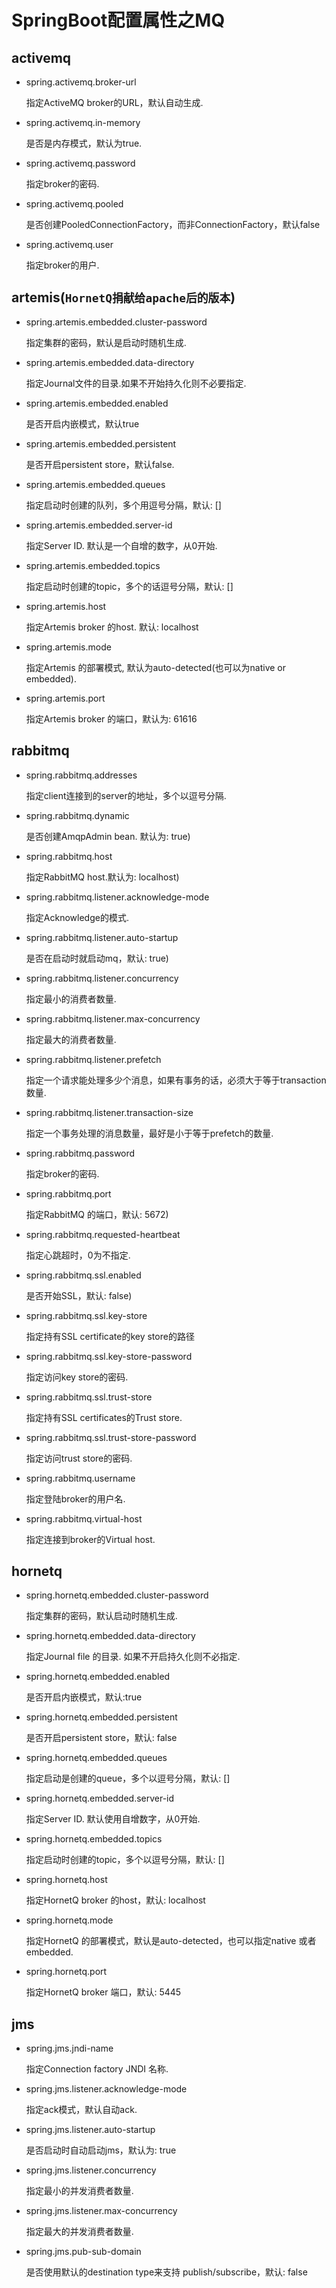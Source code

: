 # SpringBoot配置属性之MQ  
  
## activemq  
  
- spring.activemq.broker-url  
  指定ActiveMQ broker的URL，默认自动生成.  
- spring.activemq.in-memory  
  是否是内存模式，默认为true.  
- spring.activemq.password  
  指定broker的密码.  
- spring.activemq.pooled  
  是否创建PooledConnectionFactory，而非ConnectionFactory，默认false  
- spring.activemq.user  
  指定broker的用户.  
  
## artemis(`HornetQ捐献给apache后的版本`)  
  
- spring.artemis.embedded.cluster-password  
  指定集群的密码，默认是启动时随机生成.  
- spring.artemis.embedded.data-directory  
  指定Journal文件的目录.如果不开始持久化则不必要指定.  
- spring.artemis.embedded.enabled  
  是否开启内嵌模式，默认true  
- spring.artemis.embedded.persistent  
  是否开启persistent store，默认false.  
- spring.artemis.embedded.queues  
  指定启动时创建的队列，多个用逗号分隔，默认: []  
- spring.artemis.embedded.server-id  
  指定Server ID. 默认是一个自增的数字，从0开始.  
- spring.artemis.embedded.topics  
  指定启动时创建的topic，多个的话逗号分隔，默认: []  
- spring.artemis.host  
  指定Artemis broker 的host. 默认: localhost  
- spring.artemis.mode  
  指定Artemis 的部署模式, 默认为auto-detected(也可以为native or embedded).  
- spring.artemis.port  
  指定Artemis broker 的端口，默认为: 61616  
  
## rabbitmq  
  
- spring.rabbitmq.addresses  
  指定client连接到的server的地址，多个以逗号分隔.  
- spring.rabbitmq.dynamic  
  是否创建AmqpAdmin bean. 默认为: true)  
- spring.rabbitmq.host  
  指定RabbitMQ host.默认为: localhost)  
- spring.rabbitmq.listener.acknowledge-mode  
  指定Acknowledge的模式.  
- spring.rabbitmq.listener.auto-startup  
  是否在启动时就启动mq，默认: true)  
- spring.rabbitmq.listener.concurrency  
  指定最小的消费者数量.  
- spring.rabbitmq.listener.max-concurrency  
  指定最大的消费者数量.  
- spring.rabbitmq.listener.prefetch  
  指定一个请求能处理多少个消息，如果有事务的话，必须大于等于transaction数量.  
- spring.rabbitmq.listener.transaction-size  
  指定一个事务处理的消息数量，最好是小于等于prefetch的数量.  
- spring.rabbitmq.password  
  指定broker的密码.  
- spring.rabbitmq.port  
  指定RabbitMQ 的端口，默认: 5672)  
- spring.rabbitmq.requested-heartbeat  
  指定心跳超时，0为不指定.  
- spring.rabbitmq.ssl.enabled  
  是否开始SSL，默认: false)  
- spring.rabbitmq.ssl.key-store  
  指定持有SSL certificate的key store的路径  
- spring.rabbitmq.ssl.key-store-password  
  指定访问key store的密码.  
- spring.rabbitmq.ssl.trust-store  
  指定持有SSL certificates的Trust store.  
- spring.rabbitmq.ssl.trust-store-password  
  指定访问trust store的密码.  
- spring.rabbitmq.username  
  指定登陆broker的用户名.  
- spring.rabbitmq.virtual-host  
  指定连接到broker的Virtual host.  
  
## hornetq  
  
- spring.hornetq.embedded.cluster-password  
  指定集群的密码，默认启动时随机生成.  
- spring.hornetq.embedded.data-directory  
  指定Journal file 的目录. 如果不开启持久化则不必指定.  
- spring.hornetq.embedded.enabled  
  是否开启内嵌模式，默认:true  
- spring.hornetq.embedded.persistent  
  是否开启persistent store，默认: false  
- spring.hornetq.embedded.queues  
  指定启动是创建的queue，多个以逗号分隔，默认: []  
- spring.hornetq.embedded.server-id  
  指定Server ID. 默认使用自增数字，从0开始.  
- spring.hornetq.embedded.topics  
  指定启动时创建的topic，多个以逗号分隔，默认: []  
- spring.hornetq.host  
  指定HornetQ broker 的host，默认: localhost  
- spring.hornetq.mode  
  指定HornetQ 的部署模式，默认是auto-detected，也可以指定native 或者 embedded.  
- spring.hornetq.port  
  指定HornetQ broker 端口，默认: 5445  
  
## jms  
  
- spring.jms.jndi-name  
  指定Connection factory JNDI 名称.  
- spring.jms.listener.acknowledge-mode  
  指定ack模式，默认自动ack.  
- spring.jms.listener.auto-startup  
  是否启动时自动启动jms，默认为: true  
- spring.jms.listener.concurrency  
  指定最小的并发消费者数量.  
- spring.jms.listener.max-concurrency  
  指定最大的并发消费者数量.  
- spring.jms.pub-sub-domain  
  是否使用默认的destination type来支持 publish/subscribe，默认: false